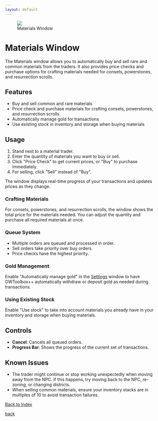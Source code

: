```yaml
---
layout: default
---
```


<figure>
<img src="https://user-images.githubusercontent.com/11432831/28233538-62518442-68ac-11e7-80f7-c1b68b0c81b3.PNG"/>
<figcaption>Materials Window</figcaption>
</figure>

# Materials Window
The Materials window allows you to automatically buy and sell rare and common materials from the traders. It also provides price checks and purchase options for crafting materials needed for consets, powerstones, and resurrection scrolls.

## Features
- Buy and sell common and rare materials
- Price check and purchase materials for crafting consets, powerstones, and resurrection scrolls
- Automatically manage gold for transactions
- Use existing stock in inventory and storage when buying materials

## Usage
1. Stand next to a material trader.
2. Enter the quantity of materials you want to buy or sell.
3. Click "Price Check" to get current prices, or "Buy" to purchase immediately.
4. For selling, click "Sell" instead of "Buy".

The window displays real-time progress of your transactions and updates prices as they change.

### Crafting Materials
For consets, powerstones, and resurrection scrolls, the window shows the total price for the materials needed. You can adjust the quantity and purchase all required materials at once.

### Queue System
- Multiple orders are queued and processed in order.
- Sell orders take priority over buy orders.
- Price checks have the highest priority.

### Gold Management
Enable "Automatically manage gold" in the [Settings](settings) window to have GWToolbox++ automatically withdraw or deposit gold as needed during transactions.

### Using Existing Stock
Enable "Use stock" to take into account materials you already have in your inventory and storage when buying materials.

## Controls
- **Cancel**: Cancels all queued orders.
- **Progress Bar**: Shows the progress of the current set of transactions.

## Known Issues
- The trader might continue or stop working unexpectedly when moving away from the NPC. If this happens, try moving back to the NPC, re-zoning, or changing districts.
- When selling common materials, ensure your inventory stacks are in multiples of 10 to avoid transaction failures.

[Back to Index](./)

[back](./)

